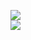 [![](https://img.shields.io/badge/Made%20With-Github%20Spray-lightgrey.svg?style=for-the-badge&logo=github)](https://github.com/Annihil/github-spray#497)  
[![](https://i.imgur.com/2DrTn0Z.gif)](https://github.com/Annihil/github-spray)
